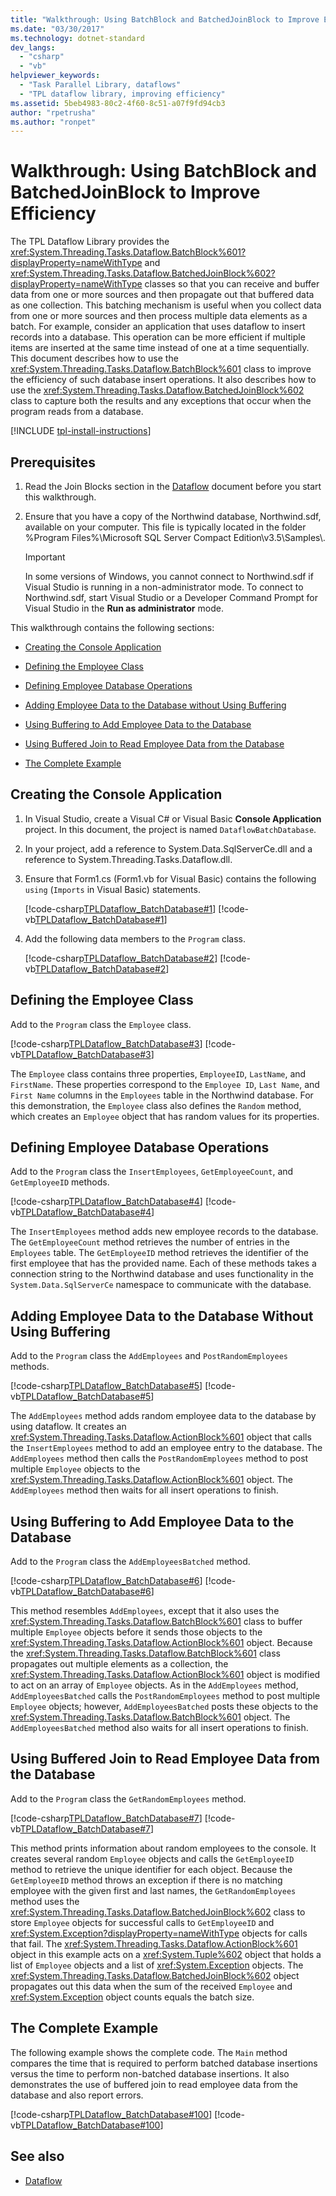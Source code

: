 ```yaml
---
title: "Walkthrough: Using BatchBlock and BatchedJoinBlock to Improve Efficiency"
ms.date: "03/30/2017"
ms.technology: dotnet-standard
dev_langs: 
  - "csharp"
  - "vb"
helpviewer_keywords: 
  - "Task Parallel Library, dataflows"
  - "TPL dataflow library, improving efficiency"
ms.assetid: 5beb4983-80c2-4f60-8c51-a07f9fd94cb3
author: "rpetrusha"
ms.author: "ronpet"
---
```

# Walkthrough: Using BatchBlock and BatchedJoinBlock to Improve Efficiency
The TPL Dataflow Library provides the <xref:System.Threading.Tasks.Dataflow.BatchBlock%601?displayProperty=nameWithType> and <xref:System.Threading.Tasks.Dataflow.BatchedJoinBlock%602?displayProperty=nameWithType> classes so that you can receive and buffer data from one or more sources and then propagate out that buffered data as one collection. This batching mechanism is useful when you collect data from one or more sources and then process multiple data elements as a batch. For example, consider an application that uses dataflow to insert records into a database. This operation can be more efficient if multiple items are inserted at the same time instead of one at a time sequentially. This document describes how to use the <xref:System.Threading.Tasks.Dataflow.BatchBlock%601> class to improve the efficiency of such database insert operations. It also describes how to use the <xref:System.Threading.Tasks.Dataflow.BatchedJoinBlock%602> class to capture both the results and any exceptions that occur when the program reads from a database.

[!INCLUDE [tpl-install-instructions](../../../includes/tpl-install-instructions.md)]

## Prerequisites  
  
1. Read the Join Blocks section in the [Dataflow](../../../docs/standard/parallel-programming/dataflow-task-parallel-library.md) document before you start this walkthrough.  
  
2. Ensure that you have a copy of the Northwind database, Northwind.sdf, available on your computer. This file is typically located in the folder %Program Files%\Microsoft SQL Server Compact Edition\v3.5\Samples\\.  
  
    > [!IMPORTANT]
    >  In some versions of Windows, you cannot connect to Northwind.sdf if Visual Studio is running in a non-administrator mode. To connect to Northwind.sdf, start Visual Studio or a Developer Command Prompt for Visual Studio in the **Run as administrator** mode.  
  
 This walkthrough contains the following sections:  
  
- [Creating the Console Application](#creating)  
  
- [Defining the Employee Class](#employeeClass)  
  
- [Defining Employee Database Operations](#operations)  
  
- [Adding Employee Data to the Database without Using Buffering](#nonBuffering)  
  
- [Using Buffering to Add Employee Data to the Database](#buffering)  
  
- [Using Buffered Join to Read Employee Data from the Database](#bufferedJoin)  
  
- [The Complete Example](#complete)  
  
<a name="creating"></a>   
## Creating the Console Application  
  
<a name="consoleApp"></a>   
1. In Visual Studio, create a Visual C# or Visual Basic **Console Application** project. In this document, the project is named `DataflowBatchDatabase`.  
  
2. In your project, add a reference to System.Data.SqlServerCe.dll and a reference to System.Threading.Tasks.Dataflow.dll.  
  
3. Ensure that Form1.cs (Form1.vb for Visual Basic) contains the following `using` (`Imports` in Visual Basic) statements.  
  
     [!code-csharp[TPLDataflow_BatchDatabase#1](../../../samples/snippets/csharp/VS_Snippets_Misc/tpldataflow_batchdatabase/cs/dataflowbatchdatabase.cs#1)]
     [!code-vb[TPLDataflow_BatchDatabase#1](../../../samples/snippets/visualbasic/VS_Snippets_Misc/tpldataflow_batchdatabase/vb/dataflowbatchdatabase.vb#1)]  
  
4. Add the following data members to the `Program` class.  
  
     [!code-csharp[TPLDataflow_BatchDatabase#2](../../../samples/snippets/csharp/VS_Snippets_Misc/tpldataflow_batchdatabase/cs/dataflowbatchdatabase.cs#2)]
     [!code-vb[TPLDataflow_BatchDatabase#2](../../../samples/snippets/visualbasic/VS_Snippets_Misc/tpldataflow_batchdatabase/vb/dataflowbatchdatabase.vb#2)]  
  
<a name="employeeClass"></a>   
## Defining the Employee Class  
 Add to the `Program` class the `Employee` class.  
  
 [!code-csharp[TPLDataflow_BatchDatabase#3](../../../samples/snippets/csharp/VS_Snippets_Misc/tpldataflow_batchdatabase/cs/dataflowbatchdatabase.cs#3)]
 [!code-vb[TPLDataflow_BatchDatabase#3](../../../samples/snippets/visualbasic/VS_Snippets_Misc/tpldataflow_batchdatabase/vb/dataflowbatchdatabase.vb#3)]  
  
 The `Employee` class contains three properties, `EmployeeID`, `LastName`, and `FirstName`. These properties correspond to the `Employee ID`, `Last Name`, and `First Name` columns in the `Employees` table in the Northwind database. For this demonstration, the `Employee` class also defines the `Random` method, which creates an `Employee` object that has random values for its properties.  
  
<a name="operations"></a>   
## Defining Employee Database Operations  
 Add to the `Program` class the `InsertEmployees`, `GetEmployeeCount`, and `GetEmployeeID` methods.  
  
 [!code-csharp[TPLDataflow_BatchDatabase#4](../../../samples/snippets/csharp/VS_Snippets_Misc/tpldataflow_batchdatabase/cs/dataflowbatchdatabase.cs#4)]
 [!code-vb[TPLDataflow_BatchDatabase#4](../../../samples/snippets/visualbasic/VS_Snippets_Misc/tpldataflow_batchdatabase/vb/dataflowbatchdatabase.vb#4)]  
  
 The `InsertEmployees` method adds new employee records to the database. The `GetEmployeeCount` method retrieves the number of entries in the `Employees` table. The `GetEmployeeID` method retrieves the identifier of the first employee that has the provided name. Each of these methods takes a connection string to the Northwind database and uses functionality in the `System.Data.SqlServerCe` namespace to communicate with the database.  
  
<a name="nonBuffering"></a>   
## Adding Employee Data to the Database Without Using Buffering  
 Add to the `Program` class the `AddEmployees` and `PostRandomEmployees` methods.  
  
 [!code-csharp[TPLDataflow_BatchDatabase#5](../../../samples/snippets/csharp/VS_Snippets_Misc/tpldataflow_batchdatabase/cs/dataflowbatchdatabase.cs#5)]
 [!code-vb[TPLDataflow_BatchDatabase#5](../../../samples/snippets/visualbasic/VS_Snippets_Misc/tpldataflow_batchdatabase/vb/dataflowbatchdatabase.vb#5)]  
  
 The `AddEmployees` method adds random employee data to the database by using dataflow. It creates an <xref:System.Threading.Tasks.Dataflow.ActionBlock%601> object that calls the `InsertEmployees` method to add an employee entry to the database. The `AddEmployees` method then calls the `PostRandomEmployees` method to post multiple `Employee` objects to the <xref:System.Threading.Tasks.Dataflow.ActionBlock%601> object. The `AddEmployees` method then waits for all insert operations to finish.  
  
<a name="buffering"></a>   
## Using Buffering to Add Employee Data to the Database  
 Add to the `Program` class the `AddEmployeesBatched` method.  
  
 [!code-csharp[TPLDataflow_BatchDatabase#6](../../../samples/snippets/csharp/VS_Snippets_Misc/tpldataflow_batchdatabase/cs/dataflowbatchdatabase.cs#6)]
 [!code-vb[TPLDataflow_BatchDatabase#6](../../../samples/snippets/visualbasic/VS_Snippets_Misc/tpldataflow_batchdatabase/vb/dataflowbatchdatabase.vb#6)]  
  
 This method resembles `AddEmployees`, except that it also uses the <xref:System.Threading.Tasks.Dataflow.BatchBlock%601> class to buffer multiple `Employee` objects before it sends those objects to the <xref:System.Threading.Tasks.Dataflow.ActionBlock%601> object. Because the <xref:System.Threading.Tasks.Dataflow.BatchBlock%601> class propagates out multiple elements as a collection, the <xref:System.Threading.Tasks.Dataflow.ActionBlock%601> object is modified to act on an array of `Employee` objects. As in the `AddEmployees` method, `AddEmployeesBatched` calls the `PostRandomEmployees` method to post multiple `Employee` objects; however, `AddEmployeesBatched` posts these objects to the <xref:System.Threading.Tasks.Dataflow.BatchBlock%601> object. The `AddEmployeesBatched`  method also waits for all insert operations to finish.  
  
<a name="bufferedJoin"></a>   
## Using Buffered Join to Read Employee Data from the Database  
 Add to the `Program` class the `GetRandomEmployees` method.  
  
 [!code-csharp[TPLDataflow_BatchDatabase#7](../../../samples/snippets/csharp/VS_Snippets_Misc/tpldataflow_batchdatabase/cs/dataflowbatchdatabase.cs#7)]
 [!code-vb[TPLDataflow_BatchDatabase#7](../../../samples/snippets/visualbasic/VS_Snippets_Misc/tpldataflow_batchdatabase/vb/dataflowbatchdatabase.vb#7)]  
  
 This method prints information about random employees to the console. It creates several random `Employee` objects and calls the `GetEmployeeID` method to retrieve the unique identifier for each object. Because the `GetEmployeeID` method throws an exception if there is no matching employee with the given first and last names, the `GetRandomEmployees` method uses the <xref:System.Threading.Tasks.Dataflow.BatchedJoinBlock%602> class to store `Employee` objects for successful calls to `GetEmployeeID` and <xref:System.Exception?displayProperty=nameWithType> objects for calls that fail. The <xref:System.Threading.Tasks.Dataflow.ActionBlock%601> object in this example acts on a <xref:System.Tuple%602> object that holds a list of `Employee` objects and a list of <xref:System.Exception> objects. The <xref:System.Threading.Tasks.Dataflow.BatchedJoinBlock%602> object propagates out this data when the sum of the received `Employee` and <xref:System.Exception> object counts equals the batch size.  
  
<a name="complete"></a>   
## The Complete Example  
 The following example shows the complete code. The `Main` method compares the time that is required to perform batched database insertions versus the time to perform non-batched database insertions. It also demonstrates the use of buffered join to read employee data from the database and also report errors.  
  
 [!code-csharp[TPLDataflow_BatchDatabase#100](../../../samples/snippets/csharp/VS_Snippets_Misc/tpldataflow_batchdatabase/cs/dataflowbatchdatabase.cs#100)]
 [!code-vb[TPLDataflow_BatchDatabase#100](../../../samples/snippets/visualbasic/VS_Snippets_Misc/tpldataflow_batchdatabase/vb/dataflowbatchdatabase.vb#100)]  
  
## See also

- [Dataflow](../../../docs/standard/parallel-programming/dataflow-task-parallel-library.md)
